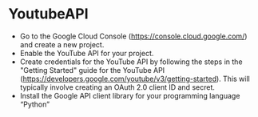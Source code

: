 # YoutubeAPI

-	Go to the Google Cloud Console (https://console.cloud.google.com/) and create a new project.
-	Enable the YouTube API for your project.
-	Create credentials for the YouTube API by following the steps in the "Getting Started" guide for the YouTube API (https://developers.google.com/youtube/v3/getting-started). This will typically involve creating an OAuth 2.0 client ID and secret.
-	Install the Google API client library for your programming language “Python”
